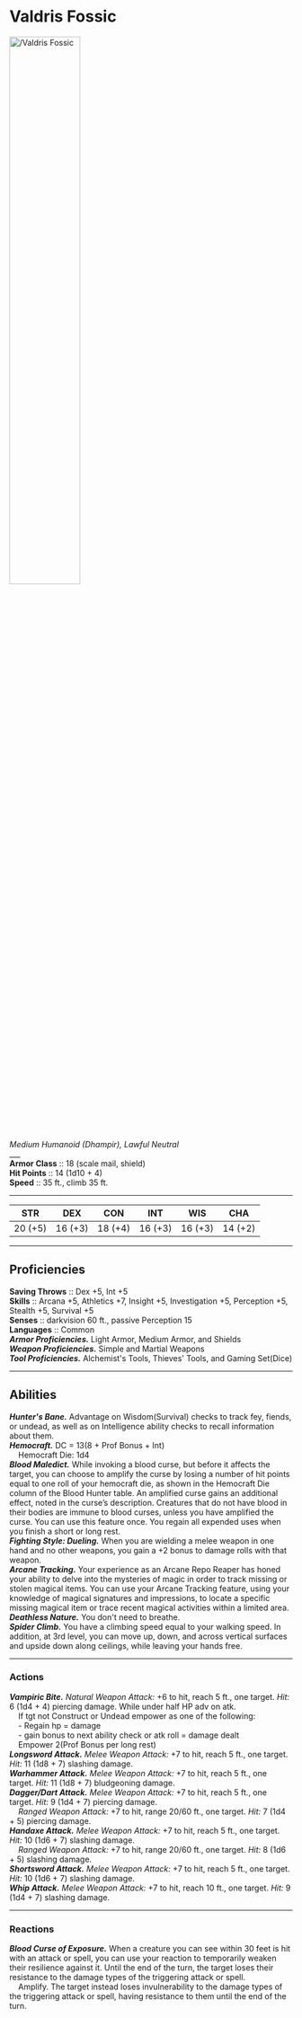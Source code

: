 # Valdris Fossic

<img src="https://half-guinea-press.github.io/Nightmare_Campaign/images/Valdris Fossic.jpg" alt="/Valdris Fossic" style="width:50%">

*Medium Humanoid (Dhampir), Lawful Neutral*<br>
___<br>
**Armor Class** :: 18 (scale mail, shield)<br>
**Hit Points** :: 14 (1d10 + 4)<br>
**Speed** :: 35 ft., climb 35 ft.<br>
___

|STR|DEX|CON|INT|WIS|CHA|
|:---:|:---:|:---:|:---:|:---:|:---:|
|20 (+5)|16 (+3)|18 (+4)|16 (+3)|16 (+3)|14 (+2)|

___
## Proficiencies
**Saving Throws** :: Dex +5, Int +5<br>
**Skills** :: Arcana +5, Athletics +7, Insight +5, Investigation +5, Perception +5, Stealth +5, Survival +5<br>
**Senses** :: darkvision 60 ft., passive Perception 15<br>
**Languages** :: Common<br>
***Armor Proficiencies.*** Light Armor, Medium Armor, and Shields<br>
***Weapon Proficiencies.*** Simple and Martial Weapons<br>
***Tool Proficiencies.*** Alchemist's Tools, Thieves' Tools, and Gaming Set(Dice)<br>
___
## Abilities
***Hunter's Bane.*** Advantage on Wisdom(Survival) checks to track fey, fiends, or undead, as well as on Intelligence ability checks to recall information about them.<br>
***Hemocraft.*** DC = 13(8 + Prof Bonus + Int)<br>
&nbsp;&nbsp;&nbsp;&nbsp;Hemocraft Die: 1d4<br>
***Blood Maledict.*** While invoking a blood curse, but before it affects the target, you can choose to amplify the curse by losing a number of hit points equal to one roll of your hemocraft die, as shown in the Hemocraft Die column of the Blood Hunter table. An amplified curse gains an additional effect, noted in the curse’s description. Creatures that do not have blood in their bodies are immune to blood curses, unless you have amplified the curse. You can use this feature once. You regain all expended uses when you finish a short or long rest.<br>
***Fighting Style: Dueling.*** When you are wielding a melee weapon in one hand and no other weapons, you gain a +2 bonus to damage rolls with that weapon.<br>
***Arcane Tracking.*** Your experience as an Arcane Repo Reaper has honed your ability to delve into the mysteries of magic in order to track missing or stolen magical items. You can use your Arcane Tracking feature, using your knowledge of magical signatures and impressions, to locate a specific missing magical item or trace recent magical activities within a limited area.<br>
***Deathless Nature.*** You don't need to breathe.<br>
***Spider Climb.*** You have a climbing speed equal to your walking speed. In addition, at 3rd level, you can move up, down, and across vertical surfaces and upside down along ceilings, while leaving your hands free.
___
### Actions
***Vampiric Bite.*** _Natural Weapon Attack:_ +6 to hit, reach 5 ft., one target. _Hit:_ 6 (1d4 + 4) piercing damage. While under half HP adv on atk.<br>
&nbsp;&nbsp;&nbsp;&nbsp;If tgt not Construct or Undead empower as one of the following: <br>
&nbsp;&nbsp;&nbsp;&nbsp;- Regain hp = damage<br>
&nbsp;&nbsp;&nbsp;&nbsp;- gain bonus to next ability check or atk roll = damage dealt <br>
&nbsp;&nbsp;&nbsp;&nbsp;Empower 2(Prof Bonus per long rest)<br>
***Longsword Attack.*** _Melee Weapon Attack:_ +7 to hit, reach 5 ft., one target. _Hit:_ 11 (1d8 + 7) slashing damage.<br>
***Warhammer Attack.*** _Melee Weapon Attack:_ +7 to hit, reach 5 ft., one target. _Hit:_ 11 (1d8 + 7) bludgeoning damage.<br>
***Dagger/Dart Attack.*** _Melee Weapon Attack:_ +7 to hit, reach 5 ft., one target. _Hit:_ 9 (1d4 + 7) piercing damage.<br>
&nbsp;&nbsp;&nbsp;&nbsp;_Ranged Weapon Attack:_ +7 to hit, range 20/60 ft., one target. _Hit:_ 7 (1d4 + 5) piercing damage.<br>
***Handaxe Attack.*** _Melee Weapon Attack:_ +7 to hit, reach 5 ft., one target. _Hit:_ 10 (1d6 + 7) slashing damage.<br>
&nbsp;&nbsp;&nbsp;&nbsp;_Ranged Weapon Attack:_ +7 to hit, range 20/60 ft., one target. _Hit:_ 8 (1d6 + 5) slashing damage.<br>
***Shortsword Attack.*** _Melee Weapon Attack:_ +7 to hit, reach 5 ft., one target. _Hit:_ 10 (1d6 + 7) slashing damage.<br>
***Whip Attack.*** _Melee Weapon Attack:_ +7 to hit, reach 10 ft., one target. _Hit:_ 9 (1d4 + 7) slashing damage.<br>
___
### Reactions
***Blood Curse of Exposure.*** When a creature you can see within 30 feet is hit with an attack or spell, you can use your reaction to temporarily weaken their resilience against it. Until the end of the turn, the target loses their resistance to the damage types of the triggering attack or spell.<br>
&nbsp;&nbsp;&nbsp;&nbsp;Amplify. The target instead loses invulnerability to the damage types of the triggering attack or spell, having resistance to them until the end of the turn.
